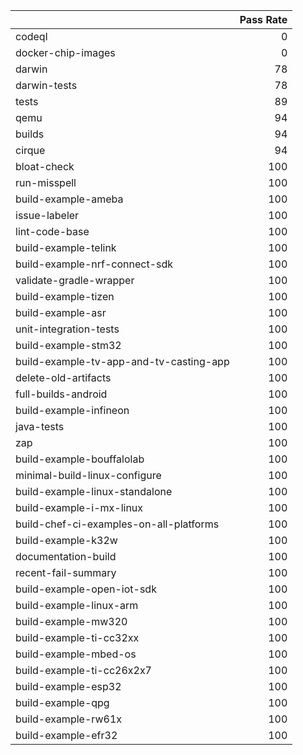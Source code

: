 |                                         |   Pass Rate |
|:----------------------------------------|------------:|
| codeql                                  |           0 |
| docker-chip-images                      |           0 |
| darwin                                  |          78 |
| darwin-tests                            |          78 |
| tests                                   |          89 |
| qemu                                    |          94 |
| builds                                  |          94 |
| cirque                                  |          94 |
| bloat-check                             |         100 |
| run-misspell                            |         100 |
| build-example-ameba                     |         100 |
| issue-labeler                           |         100 |
| lint-code-base                          |         100 |
| build-example-telink                    |         100 |
| build-example-nrf-connect-sdk           |         100 |
| validate-gradle-wrapper                 |         100 |
| build-example-tizen                     |         100 |
| build-example-asr                       |         100 |
| unit-integration-tests                  |         100 |
| build-example-stm32                     |         100 |
| build-example-tv-app-and-tv-casting-app |         100 |
| delete-old-artifacts                    |         100 |
| full-builds-android                     |         100 |
| build-example-infineon                  |         100 |
| java-tests                              |         100 |
| zap                                     |         100 |
| build-example-bouffalolab               |         100 |
| minimal-build-linux-configure           |         100 |
| build-example-linux-standalone          |         100 |
| build-example-i-mx-linux                |         100 |
| build-chef-ci-examples-on-all-platforms |         100 |
| build-example-k32w                      |         100 |
| documentation-build                     |         100 |
| recent-fail-summary                     |         100 |
| build-example-open-iot-sdk              |         100 |
| build-example-linux-arm                 |         100 |
| build-example-mw320                     |         100 |
| build-example-ti-cc32xx                 |         100 |
| build-example-mbed-os                   |         100 |
| build-example-ti-cc26x2x7               |         100 |
| build-example-esp32                     |         100 |
| build-example-qpg                       |         100 |
| build-example-rw61x                     |         100 |
| build-example-efr32                     |         100 |
